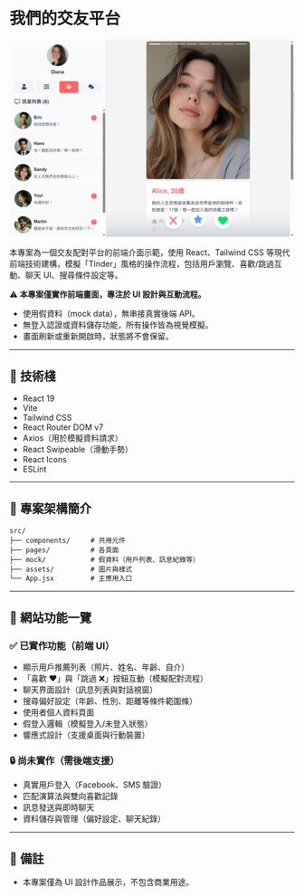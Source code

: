 # 我們的交友平台

![預覽畫面](./preview.png)

本專案為一個交友配對平台的前端介面示範，使用 React、Tailwind CSS 等現代前端技術建構，模擬「Tinder」風格的操作流程，包括用戶瀏覽、喜歡/跳過互動、聊天 UI、搜尋條件設定等。

⚠️ **本專案僅實作前端畫面，專注於 UI 設計與互動流程。**
- 使用假資料（mock data），無串接真實後端 API。
- 無登入認證或資料儲存功能，所有操作皆為視覺模擬。
- 畫面刷新或重新開啟時，狀態將不會保留。

---

## 🔧 技術棧

- React 19
- Vite
- Tailwind CSS
- React Router DOM v7
- Axios（用於模擬資料請求）
- React Swipeable（滑動手勢）
- React Icons
- ESLint

---

## 📁 專案架構簡介

```txt
src/
├── components/     # 共用元件
├── pages/          # 各頁面
├── mock/           # 假資料（用戶列表、訊息紀錄等）
├── assets/         # 圖片與樣式
└── App.jsx         # 主應用入口
```

---

## 🧭 網站功能一覽

### ✅ 已實作功能（前端 UI）
- 顯示用戶推薦列表（照片、姓名、年齡、自介）
- 「喜歡 ❤️」與「跳過 ❌」按鈕互動（模擬配對流程）
- 聊天界面設計（訊息列表與對話視窗）
- 搜尋偏好設定（年齡、性別、距離等條件範圍條）
- 使用者個人資料頁面
- 假登入邏輯（模擬登入/未登入狀態）
- 響應式設計（支援桌面與行動裝置）

### 🔒 尚未實作（需後端支援）
- 真實用戶登入（Facebook、SMS 驗證）
- 匹配演算法與雙向喜歡記錄
- 訊息發送與即時聊天
- 資料儲存與管理（偏好設定、聊天紀錄）

---

## 📌 備註

- 本專案僅為 UI 設計作品展示，不包含商業用途。
